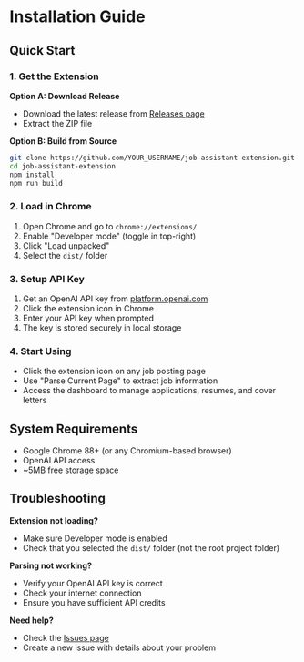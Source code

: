 # Installation Guide

## Quick Start

### 1. Get the Extension

**Option A: Download Release**
- Download the latest release from [Releases page](https://github.com/YOUR_USERNAME/job-assistant-extension/releases)
- Extract the ZIP file

**Option B: Build from Source**
```bash
git clone https://github.com/YOUR_USERNAME/job-assistant-extension.git
cd job-assistant-extension
npm install
npm run build
```

### 2. Load in Chrome

1. Open Chrome and go to `chrome://extensions/`
2. Enable "Developer mode" (toggle in top-right)
3. Click "Load unpacked"
4. Select the `dist/` folder

### 3. Setup API Key

1. Get an OpenAI API key from [platform.openai.com](https://platform.openai.com/api-keys)
2. Click the extension icon in Chrome
3. Enter your API key when prompted
4. The key is stored securely in local storage

### 4. Start Using

- Click the extension icon on any job posting page
- Use "Parse Current Page" to extract job information
- Access the dashboard to manage applications, resumes, and cover letters

## System Requirements

- Google Chrome 88+ (or any Chromium-based browser)
- OpenAI API access
- ~5MB free storage space

## Troubleshooting

**Extension not loading?**
- Make sure Developer mode is enabled
- Check that you selected the `dist/` folder (not the root project folder)

**Parsing not working?**
- Verify your OpenAI API key is correct
- Check your internet connection
- Ensure you have sufficient API credits

**Need help?**
- Check the [Issues page](https://github.com/YOUR_USERNAME/job-assistant-extension/issues)
- Create a new issue with details about your problem